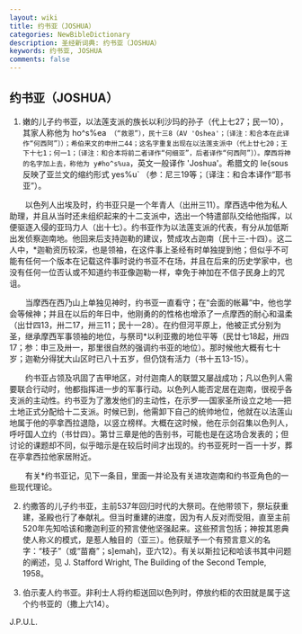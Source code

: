 ```yaml
---
layout: wiki
title: 约书亚（JOSHUA）
categories: NewBibleDictionary
description: 圣经新词典: 约书亚（JOSHUA）
keywords: 约书亚, JOSHUA
comments: false
---
```


## 约书亚（JOSHUA）

1. 嫩的儿子约书亚，以法莲支派的族长以利沙玛的孙子（代上七27；民一10），其家人称他为 ho^s%ea` （“救恩”），民十三8（AV 'Oshea'；〔译注：和合本在此译作“何西阿”〕）；希伯来文的申卅二44；这名字重复出现在以法莲支派中（代上廿七20；王下十七1；何一1；〔译注：和合本将前二者译作“何细亚”，后者译作“何西阿”〕）。摩西将神的名字加上去，称他为 y#ho^s%ua`，英文一般译作 'Joshua'。希腊文的 Ie{sous 反映了亚兰文的缩约形式 yes%u` （参：尼三19等；〔译注：和合本译作“耶书亚”）。

　　以色列人出埃及时，约书亚只是一个年青人（出卅三11）。摩西选中他为私人助理，并且从当时还未组织起来的十二支派中，选出一个特遣部队交给他指挥，以便驱逐入侵的亚玛力人（出十七）。约书亚作为以法莲支派的代表，有分从加低斯出发侦察迦南地。他回来后支持迦勒的建议，赞成攻占迦南（民十三-十四）。这二人中，*迦勒资历较深，也是领袖，在这件事上圣经有时单独提到他；但似乎不可能有任何一个版本在记载这件事时说约书亚不在场，并且在后来的历史学家中，也没有任何一位否认或不知道约书亚像迦勒一样，幸免于神加在不信子民身上的咒诅。

　　当摩西在西乃山上单独见神时，约书亚一直看守；在“会面的帐幕”中，他也学会等候神；并且在以后的年日中，他刚勇的的性格也增添了一点摩西的耐心和温柔（出廿四13，卅二17，卅三11；民十一28）。在约但河平原上，他被正式分别为圣，继承摩西军事领袖的地位，与祭司*以利亚撒的地位平等（民廿七18起，卅四17；参：申三及卅一，那里很自然的强调约书亚的地位）。那时候他大概有七十岁；迦勒分得犹大山区时已八十五岁，但仍饶有活力（书十五13-15）。

　　约书亚占领及巩固了吉甲地区，对付迦南人的联盟又屡战成功；凡以色列人需要联合行动时，他都指挥进一步的军事行动。以色列人能否定居在迦南，很视乎各支派的主动性。约书亚为了激发他们的主动性，在示罗──国家圣所设立之地──把土地正式分配给十二支派。时候已到，他需卸下自己的统帅地位，他就在以法莲山地属于他的亭拿西拉退隐，以竖立榜样。大概在这时候，他在示剑召集以色列人，呼吁国人立约（书廿四）。第廿三章是他的告别书，可能也是在这场合发表的；但讨论的课题却不同，似乎暗示是在较后时间才出现的。约书亚死时一百一十岁，葬在亭拿西拉他家居附近。

　　有关*约书亚记，见下一条目，里面一并论及有关进攻迦南和约书亚角色的一些现代理论。

2. 约撒答的儿子约书亚，主前537年回归时代的大祭司。在他带领下，祭坛获重建，圣殿也行了奉献礼。但当时重建的进度，因为有人反对而受阻，直至主前520年先知哈该和撒迦利亚的预言使他坚强起来。这些预言包括；神按其恩典使人称义的模式，是惹人触目的（亚三）。他获赋予一个有预言意义的名字：“枝子”（或“苗裔”；s]emah]，亚六12）。有关以斯拉记和哈该书其中问题的阐述，见 J. Stafford Wright, The Building of the Second Temple, 1958。

3. 伯示麦人约书亚。非利士人将约柜送回以色列时，停放约柜的农田就是属于这个约书亚的（撒上六14）。

J.P.U.L.








